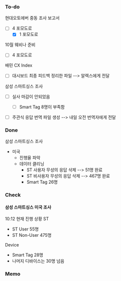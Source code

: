 ### To-do
현대오토에버 중동 조사 보고서
- [ ] 4 포모도로
	- [x] 1 포모도로

10월 웨비나 준비
- [ ] 4 포모도로


배민 CX Index
- [ ] 대시보드 최종 피드백 정리한 파일 --> 알렉스에게 전달


삼성 스마트싱스 조사
- [ ] 실사 마감이 안되었음
	- [ ] Smart Tag 8명이 부족함
- [ ] 주관식 응답 번역 파일 생성 --> 내일 오전 번역자에게 전달





### Done
삼성 스마트싱스 조사
- 미국
	- 진행율 파악
	- 데이터 클리닝
		- ST 사용자 무성의 응답 삭제 --> 51명 완료
		- ST 비사용자 무성의 응답 삭제 --> 467명 완료
		- Smart Tag 26명


### Check
#### 삼성 스마트싱스 미국 조사
10:12 현재 진행 상황
ST
- ST User 55명
- ST Non-User 475명

Device
- Smart Tag 28명
- 나머지 디바이스는 30명 넘음


### Memo